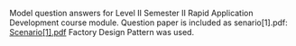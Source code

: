 Model question answers for Level II Semester II Rapid Application Development course module.
Question paper is included as senario[1].pdf: [Scenario[1].pdf](https://github.com/user-attachments/files/17380155/Scenario.1.pdf)
Factory Design Pattern was used.
